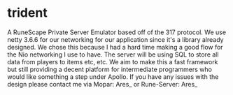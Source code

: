 trident
=======

A RuneScape Private Server Emulator based off of the 317 protocol.  We use netty 3.6.6 for our networking for our application since it's a library already designed.  We chose this because I had a hard time making a good flow for the Nio networking I use to have.  The server will be using SQL to store all data from players to items etc, etc.  We aim to make this a fast framework but still providing a decent platform for intermediate programmers who would like something a step under Apollo.  If you have any issues with the design please contact me via Mopar: Ares_ or Rune-Server: Ares_

